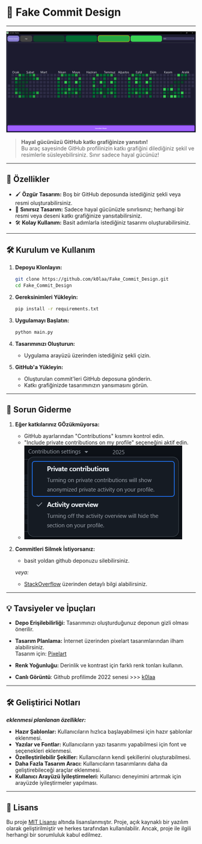 # 🎨 Fake Commit Design

---

![Fake Commit Design](resources/example_paint.png)

> **Hayal gücünüzü GitHub katkı grafiğinize yansıtın!**  
> Bu araç sayesinde GitHub profilinizin katkı grafiğini dilediğiniz şekil ve resimlerle süsleyebilirsiniz. Sınır sadece hayal gücünüz!

---

## 🚀 Özellikler

- 🖌️ **Özgür Tasarım:** Boş bir GitHub deposunda istediğiniz şekli veya resmi oluşturabilirsiniz.
- 🧠 **Sınırsız Tasarım:** Sadece hayal gücünüzle sınırlısınız; herhangi bir resmi veya deseni katkı grafiğinize yansıtabilirsiniz.
- 🛠️ **Kolay Kullanım:** Basit adımlarla istediğiniz tasarımı oluşturabilirsiniz.

---

## 🛠️ Kurulum ve Kullanım

1. **Depoyu Klonlayın:**

   ```bash
   git clone https://github.com/k0laa/Fake_Commit_Design.git
   cd Fake_Commit_Design
   ```
2. **Gereksinimleri Yükleyin:**
   ```bash
   pip install -r requirements.txt
   ```

3. **Uygulamayı Başlatın:**
   ```bash
   python main.py
   ```

4. **Tasarımınızı Oluşturun:**
    - Uygulama arayüzü üzerinden istediğiniz şekli çizin.


5. **GitHub'a Yükleyin:**
    - Oluşturulan commit'leri GitHub deposuna gönderin.
    - Katkı grafiğinizde tasarımınızın yansımasını görün.

---

## 🐞 Sorun Giderme

1. **Eğer katkılarınız GÖzükmüyorsa:**
    - GitHub ayarlarından "Contributions" kısmını kontrol edin.
    - "Include private contributions on my profile" seçeneğini aktif edin.
    - ![Private contributions](resources/Troubleshooting.png)



2. **Commitleri Silmek İstiyorsanız:**
   - basit yoldan github deponuzu silebilirsiniz.
   
   _veya:_

   - [StackOverflow](https://stackoverflow.com/questions/12345678/how-to-delete-a-commit-in-git) üzerinden detaylı bilgi alabilirsiniz.

---

## 💡 Tavsiyeler ve İpuçları

- **Depo Erişilebilirliği:** Tasarımınızı oluşturduğunuz deponun gizli olması önerilir.

- **Tasarım Planlama:** İnternet üzerinden pixelart tasarımlarından ilham alabilirsiniz.  
  Tasarım için: [Pixelart](https://www.pixelartmaker.com/)

- **Renk Yoğunluğu:** Derinlik ve kontrast için farklı renk tonları kullanın.

- **Canlı Görüntü**: Github profilimde 2022 senesi >>> [k0laa](https://github.com/k0laa?tab=overview&from=2022-12-01&to=2022-12-31)

---

## 🛠️ Geliştirici Notları

**_eklenmesi planlanan özellikler:_**

- **Hazır Şablonlar:** Kullanıcıların hızlıca başlayabilmesi için hazır şablonlar eklenmesi.
- **Yazılar ve Fontlar:** Kullanıcıların yazı tasarımı yapabilmesi için font ve seçenekleri eklenmesi.
- **Özelleştirilebilir Şekiller:** Kullanıcıların kendi şekillerini oluşturabilmesi.
- **Daha Fazla Tasarım Aracı:** Kullanıcıların tasarımlarını daha da geliştirebileceği araçlar eklenmesi.
- **Kullanıcı Arayüzü İyileştirmeleri:** Kullanıcı deneyimini artırmak için arayüzde iyileştirmeler yapılması.

----

## 📜 Lisans

Bu proje [MIT Lisansı](LICENSE) altında lisanslanmıştır. Proje, açık kaynaklı bir yazılım olarak geliştirilmiştir ve herkes tarafından kullanılabilir. Ancak, proje ile ilgili herhangi bir sorumluluk kabul edilmez.

